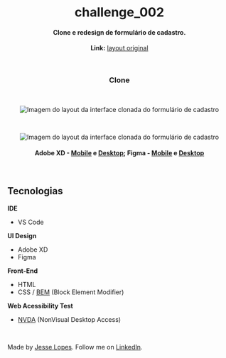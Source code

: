 <h1 align="center">
  challenge_002
</h1>

<h4 align="center">
  Clone e redesign de formulário de cadastro.
</h4>

<p align="center">
  <strong>Link:</strong>
  <a href="https://github.com/JesseLopesDev/WebChallenges/blob/master/Challenges/challenge_002/clone/layout/pages/original.png">
    layout original
  </a>
  <br>
</p>

<br>

<h3 align="center">
  Clone
</h3>

<br>

<p align="center">
  <img src="https://github.com/JesseLopesDev/WebChallenges/blob/master/Challenges/challenge_002/clone/layout/pages/mobile/register.png" alt="Imagem do layout da interface clonada do formulário de cadastro" />
  <br>
</p>

<br>

<p align="center">
  <img src="https://github.com/JesseLopesDev/WebChallenges/blob/master/Challenges/challenge_002/clone/layout/pages/desktop/register.png" alt="Imagem do layout da interface clonada do formulário de cadastro" />
  <br>
</p>

<h4 align="center">
  Adobe XD - 
  <a href="https://github.com/JesseLopesDev/WebChallenges/tree/master/Challenges/challenge_002/clone/layout/pages/mobile">Mobile</a> e 
  <a href="https://github.com/JesseLopesDev/WebChallenges/tree/master/Challenges/challenge_002/clone/layout/pages/desktop">Desktop</a>;
  Figma - 
  <a href="https://www.figma.com/file/vWzH2ofjZMp1WIfGPZsp05/mobile">Mobile</a> e 
  <a href="https://www.figma.com/file/BSTIPI6xx2OXmaSGco8QCq/desktop?node-id=0%3A1">Desktop</a>
</h4>

<br>

## Tecnologias

**IDE**

  - VS Code

**UI Design**

  - Adobe XD
  - Figma

**Front-End**

  - HTML
  - CSS / [BEM](http://getbem.com/naming/) (Block Element Modifier)

**Web Acessibility Test**

- [NVDA](https://www.nvaccess.org/) (NonVisual Desktop Access)

<br>

Made by [Jesse Lopes](https://github.com/JesseLopesDev). Follow me on [LinkedIn](https://www.linkedin.com/in/jess%C3%A9-lopes-050aa1170/).
